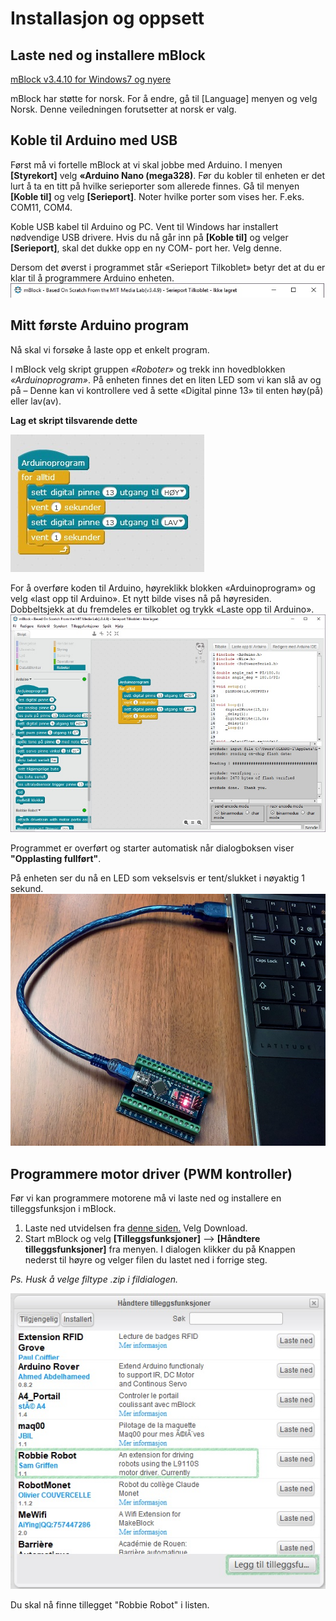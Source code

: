 # Installasjon og oppsett 

## Laste ned og installere mBlock
[mBlock v3.4.10 for Windows7 og nyere](http://gofile.me/3eDDn/P6di7iRDC)

mBlock har støtte for norsk. For å endre, gå til [Language] menyen og velg Norsk. Denne veiledningen forutsetter at norsk er valg.

## Koble til Arduino med USB
Først må vi fortelle mBlock at vi skal jobbe med Arduino. I menyen __[Styrekort]__ velg __«Arduino Nano (mega328)__.
Før du kobler til enheten er det lurt å ta en titt på hvilke serieporter som allerede finnes. Gå til menyen __[Koble til]__ og velg __[Serieport]__. Noter hvilke porter som vises her. F.eks. COM11, COM4.

Koble USB kabel til Arduino og PC. Vent til Windows har installert nødvendige USB drivere. Hvis du nå går inn på __[Koble til]__ og velger __[Serieport]__, skal det dukke opp en ny COM- port her. Velg denne.

Dersom det øverst i programmet står «Serieport Tilkoblet» betyr det at du er klar til å programmere Arduino enheten.
![](/software/images/mBlock_Tilkoblet.jpg)

## Mitt første Arduino program
Nå skal vi forsøke å laste opp et enkelt program.

I mBlock velg skript gruppen _«Roboter»_ og trekk inn hovedblokken _«Arduinoprogram»_.
På enheten finnes det en liten LED som vi kan slå av og på – Denne kan vi kontrollere ved å sette «Digital pinne 13» til enten høy(på) eller lav(av).

__Lag et skript tilsvarende dette__

![](/Software/images/simpleBlink.jpg)

For å overføre koden til Arduino, høyreklikk blokken «Arduinoprogram» og velg «last opp til Arduino». 
Et nytt bilde vises nå på høyresiden. Dobbeltsjekk at du fremdeles er tilkoblet og trykk «Laste opp til Arduino».
![](/software/images/mBlockArduinoUpload.jpg)

Programmet er overført og starter automatisk når dialogboksen viser __"Opplasting fullført"__. 

På enheten ser du nå en LED som vekselsvis er tent/slukket i nøyaktig 1 sekund.
![](/software/images/arduinoNanoTilkoblet.jpg)

## Programmere motor driver (PWM kontroller)
Før vi kan programmere motorene må vi laste ned og installere en tilleggsfunksjon i mBlock.
1.	Laste ned utvidelsen fra [denne siden.](/Software/Robbie_Robot/Robot/RoverBotMotorExtension.zip) Velg Download.
2.	Start mBlock og velg __[Tilleggsfunksjoner]__ --> __[Håndtere tilleggsfunksjoner]__ fra menyen. I dialogen klikker du på Knappen nederst til høyre og velger filen du lastet ned i forrige steg. 

_Ps. Husk å velge filtype .zip i fildialogen._

![](/software/images/TilleggsfunksjonRobbieRobot.jpg)

Du skal nå finne tillegget "Robbie Robot" i listen.
